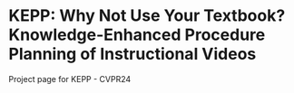 # KEPP: Why Not Use Your Textbook? Knowledge-Enhanced Procedure Planning of Instructional Videos
Project page for KEPP - CVPR24

